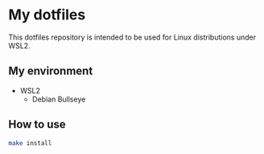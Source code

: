 # My dotfiles

This dotfiles repository is intended to be used for Linux distributions under WSL2.

## My environment

- WSL2
  - Debian Bullseye

## How to use

```bash
make install
```
